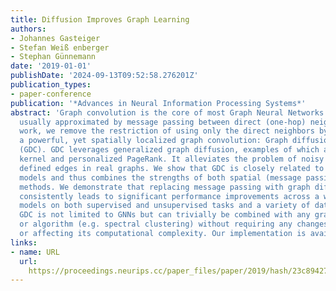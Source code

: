 ```yaml
---
title: Diffusion Improves Graph Learning
authors:
- Johannes Gasteiger
- Stefan Weiß enberger
- Stephan Günnemann
date: '2019-01-01'
publishDate: '2024-09-13T09:52:58.276201Z'
publication_types:
- paper-conference
publication: '*Advances in Neural Information Processing Systems*'
abstract: 'Graph convolution is the core of most Graph Neural Networks (GNNs) and
  usually approximated by message passing between direct (one-hop) neighbors. In this
  work, we remove the restriction of using only the direct neighbors by introducing
  a powerful, yet spatially localized graph convolution: Graph diffusion convolution
  (GDC). GDC leverages generalized graph diffusion, examples of which are the heat
  kernel and personalized PageRank. It alleviates the problem of noisy and often arbitrarily
  defined edges in real graphs. We show that GDC is closely related to spectral-based
  models and thus combines the strengths of both spatial (message passing) and spectral
  methods. We demonstrate that replacing message passing with graph diffusion convolution
  consistently leads to significant performance improvements across a wide range of
  models on both supervised and unsupervised tasks and a variety of datasets. Furthermore,
  GDC is not limited to GNNs but can trivially be combined with any graph-based model
  or algorithm (e.g. spectral clustering) without requiring any changes to the latter
  or affecting its computational complexity. Our implementation is available online.'
links:
- name: URL
  url: 
    https://proceedings.neurips.cc/paper_files/paper/2019/hash/23c894276a2c5a16470e6a31f4618d73-Abstract.html
---
```

